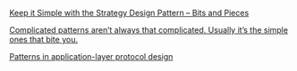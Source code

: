 [Keep it Simple with the Strategy Design Pattern – Bits and Pieces](https://blog.bitsrc.io/keep-it-simple-with-the-strategy-design-pattern-c36a14c985e9)

[Complicated patterns aren’t always that complicated. Usually it’s the simple ones that bite you.](https://hackernoon.com/complicated-patterns-arent-always-that-complicated-usually-it-s-the-simple-ones-that-bite-you-caf870f2bf03)

[Patterns in application-layer protocol design](https://www.devever.net/~hl/applayer)
